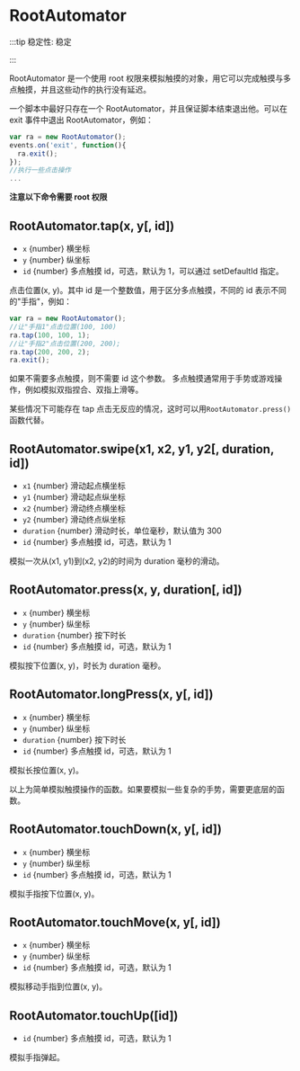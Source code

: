 # RootAutomator

:::tip 稳定性: 稳定

:::

RootAutomator 是一个使用 root 权限来模拟触摸的对象，用它可以完成触摸与多点触摸，并且这些动作的执行没有延迟。

一个脚本中最好只存在一个 RootAutomator，并且保证脚本结束退出他。可以在 exit 事件中退出 RootAutomator，例如：

```js
var ra = new RootAutomator();
events.on('exit', function(){
  ra.exit();
});
//执行一些点击操作
...

```

**注意以下命令需要 root 权限**

## RootAutomator.tap(x, y[, id])

-   `x` {number} 横坐标
-   `y` {number} 纵坐标
-   `id` {number} 多点触摸 id，可选，默认为 1，可以通过 setDefaultId 指定。

点击位置(x, y)。其中 id 是一个整数值，用于区分多点触摸，不同的 id 表示不同的"手指"，例如：

```js
var ra = new RootAutomator();
//让"手指1"点击位置(100, 100)
ra.tap(100, 100, 1);
//让"手指2"点击位置(200, 200);
ra.tap(200, 200, 2);
ra.exit();
```

如果不需要多点触摸，则不需要 id 这个参数。
多点触摸通常用于手势或游戏操作，例如模拟双指捏合、双指上滑等。

某些情况下可能存在 tap 点击无反应的情况，这时可以用`RootAutomator.press()`函数代替。

## RootAutomator.swipe(x1, x2, y1, y2[, duration, id])

-   `x1` {number} 滑动起点横坐标
-   `y1` {number} 滑动起点纵坐标
-   `x2` {number} 滑动终点横坐标
-   `y2` {number} 滑动终点纵坐标
-   `duration` {number} 滑动时长，单位毫秒，默认值为 300
-   `id` {number} 多点触摸 id，可选，默认为 1

模拟一次从(x1, y1)到(x2, y2)的时间为 duration 毫秒的滑动。

## RootAutomator.press(x, y, duration[, id])

-   `x` {number} 横坐标
-   `y` {number} 纵坐标
-   `duration` {number} 按下时长
-   `id` {number} 多点触摸 id，可选，默认为 1

模拟按下位置(x, y)，时长为 duration 毫秒。

## RootAutomator.longPress(x, y[\, id\])

-   `x` {number} 横坐标
-   `y` {number} 纵坐标
-   `duration` {number} 按下时长
-   `id` {number} 多点触摸 id，可选，默认为 1

模拟长按位置(x, y)。

以上为简单模拟触摸操作的函数。如果要模拟一些复杂的手势，需要更底层的函数。

## RootAutomator.touchDown(x, y[, id])

-   `x` {number} 横坐标
-   `y` {number} 纵坐标
-   `id` {number} 多点触摸 id，可选，默认为 1

模拟手指按下位置(x, y)。

## RootAutomator.touchMove(x, y[, id])

-   `x` {number} 横坐标
-   `y` {number} 纵坐标
-   `id` {number} 多点触摸 id，可选，默认为 1

模拟移动手指到位置(x, y)。

## RootAutomator.touchUp([id])

-   `id` {number} 多点触摸 id，可选，默认为 1

模拟手指弹起。
